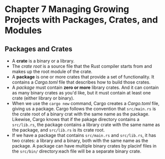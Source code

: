 # Chapter 7 Managing Growing Projects with Packages, Crates, and Modules

## Packages and Crates
- A **crate** is a binary or a library.
- The _crate root_  is a source file that the Rust compiler starts from and makes up the root module of the crate.
- A **package** is one or more crates that provide a set of functionality. It contains a _Cargo.toml_ file that describes how to build those crates.
- A _package_ must contain **zero or more** library crates. And it can contain as many binary crates as you'd like, but it must contain at least one crate (either library or binary).
- When we use the `cargo new` command, Cargo creates a _Cargo.toml_ file, giving us a package.  Cargo follows the convention that `src/main.rs` is the crate root of a binary crat with the same name as the package. Likewise, Cargo knows that if the pakage directory contains a `src/lib.rs`, the package contains a library crate with the same name as the package,   and `src/lib.rs` is its crate root.
- If we have a package that contains `src/main.rs` and `src/lib.rs`, it has two crates: a library and a binary, both with the same name as the package. A package can have multiple binary crates by placinf files in the `src/bin/` directory:each file will be a separate binary crate. 